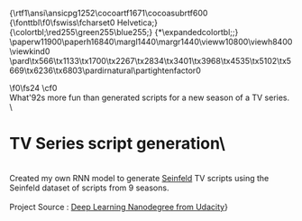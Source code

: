 {\rtf1\ansi\ansicpg1252\cocoartf1671\cocoasubrtf600
{\fonttbl\f0\fswiss\fcharset0 Helvetica;}
{\colortbl;\red255\green255\blue255;}
{\*\expandedcolortbl;;}
\paperw11900\paperh16840\margl1440\margr1440\vieww10800\viewh8400\viewkind0
\pard\tx566\tx1133\tx1700\tx2267\tx2834\tx3401\tx3968\tx4535\tx5102\tx5669\tx6236\tx6803\pardirnatural\partightenfactor0

\f0\fs24 \cf0 \
What\'92s more fun than generated scripts for a new season of a TV series.\
\
# TV Series script generation\
\
Created my own RNN model to generate [Seinfeld](https://en.wikipedia.org/wiki/Seinfeld) TV scripts using the Seinfeld dataset of scripts from 9 seasons.\
\
Project Source : [Deep Learning Nanodegree from Udacity](https://www.udacity.com/course/deep-learning-nanodegree--nd101)}